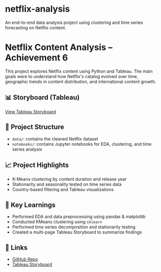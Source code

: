 # netflix-analysis
An end-to-end data analysis project using clustering and time series forecasting on Netflix content.

# Netflix Content Analysis – Achievement 6

This project explores Netflix content using Python and Tableau. The main goals were to understand how Netflix's catalog evolved over time, geographic trends in content distribution, and international content growth.

## 📊 Storyboard (Tableau)
[View Tableau Storyboard]([https://public.tableau.com/app/profile/YOUR_LINK_HERE](https://public.tableau.com/app/profile/cem.eygi/viz/NetflixContentAnalysis-July2025/NetflixContentAnalysis))

## 📁 Project Structure

- `data/`: contains the cleaned Netflix dataset
- `notebooks/`: contains Jupyter notebooks for EDA, clustering, and time series analysis

## 📈 Project Highlights

- K-Means clustering by content duration and release year
- Stationarity and seasonality tested on time series data
- Country-based filtering and Tableau visualizations

## 🧠 Key Learnings

- Performed EDA and data preprocessing using pandas & matplotlib
- Conducted KMeans clustering using `sklearn`
- Performed time series decomposition and stationarity testing
- Created a multi-page Tableau Storyboard to summarize findings

## 🔗 Links

- [GitHub Repo](https://github.com/cemeygi/achievement6-netflix-analysis)
- [Tableau Storyboard](https://public.tableau.com/app/profile/cem.eygi/viz/NetflixContentAnalysis-July2025/NetflixContentAnalysis)
